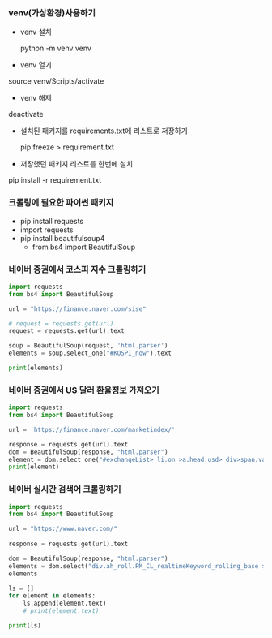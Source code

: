 ### venv(가상환경)사용하기

- venv 설치

  python -m venv venv

-  venv 열기

source venv/Scripts/activate

- venv 해제

deactivate

- 설치된 패키지를 requirements.txt에 리스트로 저장하기

  pip freeze > requirement.txt

- 저장했던 패키지 리스트를 한번에 설치

pip install -r requirement.txt



### 크롤링에 필요한 파이썬 패키지

*  pip install requests
  * import requests
* pip install beautifulsoup4
  * from bs4 import BeautifulSoup



### 네이버 증권에서 코스피 지수 크롤링하기

```python
import requests
from bs4 import BeautifulSoup

url = "https://finance.naver.com/sise"

# request = requests.get(url)
request = requests.get(url).text

soup = BeautifulSoup(request, 'html.parser')
elements = soup.select_one("#KOSPI_now").text

print(elements)

```



### 네이버 증권에서 US 달러 환율정보 가져오기

```python
import requests
from bs4 import BeautifulSoup

url = 'https://finance.naver.com/marketindex/'

response = requests.get(url).text
dom = BeautifulSoup(response, "html.parser")
element = dom.select_one("#exchangeList> li.on >a.head.usd> div>span.value").text
print(element)
```





### 네이버 실시간 검색어 크롤링하기

```python
import requests
from bs4 import BeautifulSoup

url = "https://www.naver.com/"
    
response = requests.get(url).text

dom = BeautifulSoup(response, "html.parser")
elements = dom.select("div.ah_roll.PM_CL_realtimeKeyword_rolling_base > div > ul > li > a > span.ah_k")
elements

ls = []
for element in elements:
    ls.append(element.text)
    # print(element.text)

print(ls)

```

